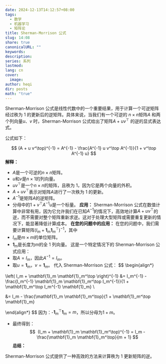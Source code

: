 ```yaml
---
date: 2024-12-13T14:12:57+08:00
tags:
  - 数学
  - 机器学习
  - 矩阵论
title: Sherman-Morrison 公式
slug: 14:08
share: true
canonicalURL: ""
keywords: 
description: 
series: 系列
lastmod: 
lang: cn
cover:
  image: 
author: heqi
dir: posts
math: "true"
---
```


Sherman-Morrison 公式是线性代数中的一个重要结果，用于计算一个可逆矩阵经过秩为 1 的更新后的逆矩阵。具体来说，当我们有一个可逆的 $n \times n$矩阵$A$ 和两个列向量$u$、$v$ 时，Sherman-Morrison 公式给出了矩阵$A + u v^\top$ 的逆的显式表达式。

公式如下：
  
$$
(A + u v^\top)^{-1} = A^{-1} - \frac{A^{-1} u v^\top A^{-1}}{1 + v^\top A^{-1} u}
$$
**解释：**
  
- $A$是一个可逆的$n \times n$矩阵。
- $u$和$v$是$n \times 1$的列向量。
- $u v^\top$是一个$n \times n$的矩阵，且秩为 1，因为它是两个向量的外积。
- $A + u v^\top$表示对矩阵$A$进行了一次秩为 1 的更新。
- $A^{-1}$是矩阵$A$的逆矩阵。
- 分母中的$1 + v^\top A^{-1} u$是一个标量。 
**应用：**
Sherman-Morrison 公式在数值计算中非常有用，因为它允许我们在已知$A^{-1}$的情况下，高效地计算$A + u v^\top$的逆，而不需要对整个矩阵重新求逆。这对于处理大型矩阵或需要重复更新的情况下，能显著降低计算成本。
**在您的问题中的应用：**
在您的问题中，我们需要计算矩阵$(I_m + \mathbf{1}_m \mathbf{1}_m^\top)^{-1}$，其中
- $I_m$是$m \times m$的单位矩阵。
- $\mathbf{1}_m$是长度为$m$的全 1 列向量。
这是一个特定情况下的 Sherman-Morrison 公式应用：
- 取$A = I_m$，因此$A^{-1} = I_m$。
- 取$u = \mathbf{1}_m$，$v = \mathbf{1}_m$。
代入 Sherman-Morrison 公式：
$$
\begin{align*}

\left( I_m + \mathbf{1}_m \mathbf{1}_m^\top \right)^{-1} &= I_m^{-1} - \frac{I_m^{-1} \mathbf{1}_m \mathbf{1}_m^\top I_m^{-1}}{1 + \mathbf{1}_m^\top I_m^{-1} \mathbf{1}_m} \\

&= I_m - \frac{\mathbf{1}_m \mathbf{1}_m^\top}{1 + \mathbf{1}_m^\top \mathbf{1}_m}

\end{align*}
$$
因为：-$\mathbf{1}_m^\top \mathbf{1}_m = m$，所以分母为$1 + m$。
- 最终得到：
$$  
(I_m + \mathbf{1}_m \mathbf{1}_m^\top)^{-1} = I_m - \frac{\mathbf{1}_m \mathbf{1}_m^\top}{m + 1}
$$
**总结：**


Sherman-Morrison 公式提供了一种高效的方法来计算秩为 1 更新矩阵的逆。

